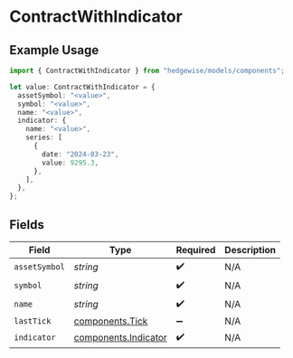 # ContractWithIndicator

## Example Usage

```typescript
import { ContractWithIndicator } from "hedgewise/models/components";

let value: ContractWithIndicator = {
  assetSymbol: "<value>",
  symbol: "<value>",
  name: "<value>",
  indicator: {
    name: "<value>",
    series: [
      {
        date: "2024-03-23",
        value: 9295.3,
      },
    ],
  },
};
```

## Fields

| Field                                                        | Type                                                         | Required                                                     | Description                                                  |
| ------------------------------------------------------------ | ------------------------------------------------------------ | ------------------------------------------------------------ | ------------------------------------------------------------ |
| `assetSymbol`                                                | *string*                                                     | :heavy_check_mark:                                           | N/A                                                          |
| `symbol`                                                     | *string*                                                     | :heavy_check_mark:                                           | N/A                                                          |
| `name`                                                       | *string*                                                     | :heavy_check_mark:                                           | N/A                                                          |
| `lastTick`                                                   | [components.Tick](../../models/components/tick.md)           | :heavy_minus_sign:                                           | N/A                                                          |
| `indicator`                                                  | [components.Indicator](../../models/components/indicator.md) | :heavy_check_mark:                                           | N/A                                                          |